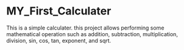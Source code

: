 # MY_First_Calculater
This is a simple calculater.
this project allows performing some mathematical operation such as addition, subtraction, multiplication, division, sin, cos, tan, exponent, and sqrt.
